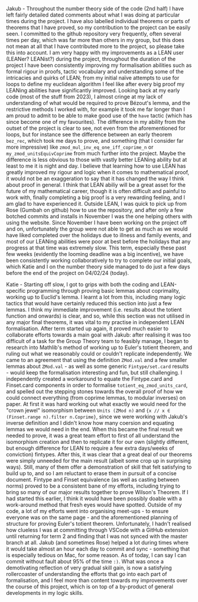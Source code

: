 Jakub - Throughout the number theory side of the code (2nd half) I have left fairly detailed dated comments about what I was doing at particular times during the project. I have also labelled individual theorems or parts of theorems that I have proved, so my contribution to the project can be easily seen. I committed to the github repository very frequently, often several times per day, which was far more than others in my group, but this does not mean at all that I have contributed more to the project, so please take this into account. I am very happy with my improvements as a LEAN user (LEANer? LEANist?) during the project, throughout the duration of the project I have been consistently improving my formalisation abilities such as formal rigour in proofs, tactic vocabulary and understanding some of the intricacies and quirks of LEAN; from my initial naïve attempts to use for loops to define my euclidean algorithm I feel like after every big proof my LEANing abilities have significantly improved. Looking back at my early code (most of the stuff from 2023), I almost cringe at my lack of understanding of what would be required to prove Bézout's lemma, and the restrictive methods I worked with, for example it took me far longer than I am proud to admit to be able to make good use of the `have` tactic (which has since become one of my favourites). The difference in my ability from the outset of the project is clear to see, not even from the aforementioned for loops, but for instance see the difference between an early theorem `bez_rec`, which took me days to prove, and something (that I consider far more impressive) like `zmod_mul_inv_eq_one_iff_coprime_n` or `my_zmod_unitsEquivCoprime` from much further into the project. Maybe the difference is less obvious to those with vastly better LEANing ability but at least to me it is night and day. I believe that learning how to use LEAN has greatly improved my rigour and logic when it comes to mathematical proof, it would not be an exaggeration to say that it has changed the way I think about proof in general. I think that LEAN abiliy will be a great asset for the future of my mathematical career, though it is often difficult and painful to work with, finally completing a big proof is a very rewarding feeling, and I am glad to have experienced it. Outside LEAN, I was quick to pick up from Rose (Gumbah on github) how to use the repository, and after only a few botched commits and installs in November I was the one helping others with using the website. Since November I have been working on the project off and on, unfortunately the group were not able to get as much as we would have liked completed over the holidays due to illness and family events, and most of our LEANing abilities were poor at best before the holidays that any progress at that time was extremely slow. This term, especially these past few weeks (evidently the looming deadline was a big incentive), we have been consistently working collaboratively to try to complete our initial goals, which Katie and I on the number theory side managed to do just a few days before the end of the project on 04/02/24 (today).

Katie - Starting off slow, I got to grips with both the coding and LEAN-specific programming through proving basic lemmas about coprimality, working up to Euclid's lemma. I learnt a lot from this, including many logic tactics that would have certainly reduced this section into just a few lemmas. I think my immediate improvement (i.e. results about the totient function and onwards) is clear, and so, while this section was not utilised in any major final theorems, it was vital to my practise in independent LEAN formalisation. After term started up again, it proved much easier to collaborate efforts towards a main goal with Jakub: after realising it was too difficult of a task for the Group Theory team to feasibly manage, I began to research into Mathlib's method of working up to Euler's totient theorem, and ruling out what we reasonably could or couldn't replicate independently. We came to an agreement that using the definition `ZMod.val` and a few smaller lemmas about `ZMod.val` - as well as some generic `Fintype/set.card` results - would keep the formalisation interesting and fun, but still challenging. I independently created a workaround to equate the Fintype.card and Finset.card components in order to formalise `totient_eq_zmod_units_card`, and spelled out the stepping stones towards the overall proof of how we could connect everything (from coprime lemmas, to modular inverses) on paper. At first it was hard working out what exactly we would need for the "crown jewel" isomorphism between `Units (ZMod n)` and `{x // x ∈ (Finset.range n).filter n.Coprime}`, since we were working with Jakub's inverse definition and I didn't know how many coersion and equating lemmas we would need in the end. When this became the final result we needed to prove, it was a great team effort to first of all understand the isomorphism creation and then to replicate it for our own (slightly different, but enough difference for LEAN to require a few extra days/weeks of conviction) fintypes. After this, it was clear that a great deal of our theorems were simply unneeded for the main result (albeit some crop up in surprising ways). Still, many of them offer a demonstration of skill that felt satisfying to build up to, and so I am reluctant to erase them in pursuit of a concise document. Fintype and Finset equivalence (as well as casting between norms) proved to be a consistent bane of my efforts, including trying to bring so many of our major results together to prove Wilson's Theorem. If I had started this earlier, I think it would have been possibly doable with a work-around method that fresh eyes would have spotted. Outside of my code, a lot of my efforts went into organising meet-ups - to ensure everyone was on the same page - and the aforementioned planning of structure for proving Euler's totient theorem. Unfortunately, I hadn't realised how clueless I was at committing through VSCode with a GitHub extension until returning for term 2 and finding that I was not synced with the master branch at all. Jakub (and sometimes Rose) helped a lot during times where it would take almost an hour each day to commit and sync - something that is especially tedious on Mac, for some reason. As of today, I can say I can commit without fault about 95% of the time `:)`. What was once a demotivating reflection of very gradual skill gain, is now a satisfying rollercoaster of understanding the efforts that go into each part of formalisation, and I feel more than content towards my improvements over the course of this project, which is on top of a by-product of general developments in my logic skills.
